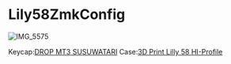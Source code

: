 # Lily58ZmkConfig

![IMG_5575](https://user-images.githubusercontent.com/57004611/166255566-0f7e2958-d6c3-44c2-b854-4cd4c360a370.jpg)

Keycap:[DROP MT3 SUSUWATARI](https://drop.com/buy/drop-matt3o-mt3-susuwatari-custom-keycap-set?defaultSelectionIds=952687)
Case:[3D Print Lilly 58 HI-Profile](https://www.thingiverse.com/thing:4587539)
